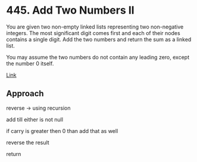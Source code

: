 # 445. Add Two Numbers II

You are given two non-empty linked lists representing two non-negative integers. The most significant digit comes first and each of their nodes contains a single digit. Add the two numbers and return the sum as a linked list.

You may assume the two numbers do not contain any leading zero, except the number 0 itself.


[Link](https://leetcode.com/problems/add-two-numbers-ii/description/)

## Approach

reverse -> using recursion

add till either is not null

if carry is greater then 0 than add that as well

reverse the result

return